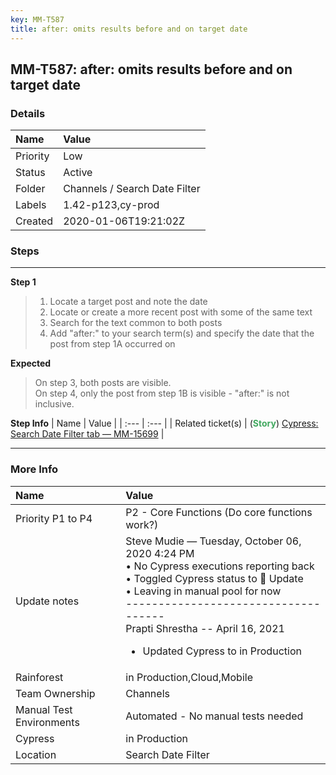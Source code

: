 ```yaml
---
key: MM-T587
title: after: omits results before and on target date
---
```


## MM-T587: after: omits results before and on target date

### Details

| Name     | Value                         |
| :------- | :---------------------------- |
| Priority | Low                           |
| Status   | Active                        |
| Folder   | Channels / Search Date Filter |
| Labels   | 1.42-p123,cy-prod             |
| Created  | 2020-01-06T19:21:02Z          |

### Steps

<hr/>

**Step 1**

> <article><ol><li>Locate a target post and note the date</li><li>Locate or create a more recent post with some of the same text</li><li>Search for the text common to both posts</li><li>Add "after:" to your search term(s) and specify the date that the post from step 1A occurred on</li></ol></article>

**Expected**

> <article>On step 3, both posts are visible.<br />On step 4, only the post from step 1B is visible - "after:" is not inclusive.</article>

**Step Info**
| Name | Value |
| :--- | :--- |
| Related ticket(s) | (<strong><span style="color:rgb(65, 168, 95)">Story</span></strong>) <a href="https://mattermost.atlassian.net/browse/MM-15699">Cypress: Search Date Filter tab — MM-15699</a> |

<hr/>

### More Info

| Name                     | Value                                                                                                                                                                                                                                                                                                                                       |
| :----------------------- | :------------------------------------------------------------------------------------------------------------------------------------------------------------------------------------------------------------------------------------------------------------------------------------------------------------------------------------------ |
| Priority P1 to P4        | P2 - Core Functions (Do core functions work?)                                                                                                                                                                                                                                                                                               |
| Update notes             | Steve Mudie — Tuesday, October 06, 2020 4:24 PM<br />• No Cypress executions reporting back<br />• Toggled Cypress status to 🔧 Update<br />• Leaving in manual pool for now<br />------------------------------------<br />Prapti Shrestha -- April 16, 2021<ul style="list-style-type:disc"><li>Updated Cypress to in Production</li></ul> |
| Rainforest               | in Production,Cloud,Mobile                                                                                                                                                                                                                                                                                                                  |
| Team Ownership           | Channels                                                                                                                                                                                                                                                                                                                                    |
| Manual Test Environments | Automated - No manual tests needed                                                                                                                                                                                                                                                                                                          |
| Cypress                  | in Production                                                                                                                                                                                                                                                                                                                               |
| Location                 | Search Date Filter                                                                                                                                                                                                                                                                                                                          |
